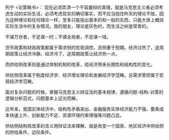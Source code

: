 
列宁 <论策略书>： 现在必须弄清一个不容置辩的真理，就是马克思主义者必须考虑生动的实际生活，必须考虑现实的确切事实，而不应当抱住昨天的理论不放，因为这种理论和任何理论一样，至多只能指出基本的和一般的东西，只能大体上概括实际生活中的复杂情况。我的朋友，理论是灰色的，而生活之树是常青的。

不谋万世者，不足谋一时；不谋全局者，不足谋一域。


货币政策和财政政策都属于需求侧的宏观调控，且侧重于短期。经济过热了，逆周期政策让经济冷静。经济冷了，逆周期政策让经济热一点。

而供给侧改革则是通过体制机制的改革，给经济带来长期性和结构性的变化。

供给侧改革属于制度经济学、经济增长理论和发展经济学范畴。总需求管控属于宏观经济学范畴。

面对复杂问题的时候，掌握马克思主义辩证法的基本规律，遵循问题-结构-对策的逻辑分析范式，问题基本上迎刃而解。

近年来，我国实体经济中，结构性矛盾突出、金融服务实体经济能力不强、要素成本快速上升、创新能力不足、资源环境约束增强等问题凸显。

供给侧结构性改革的含义用辩证法来理解，就是改变一个国家、地区经济中供给侧的供给条件、边际条件。
